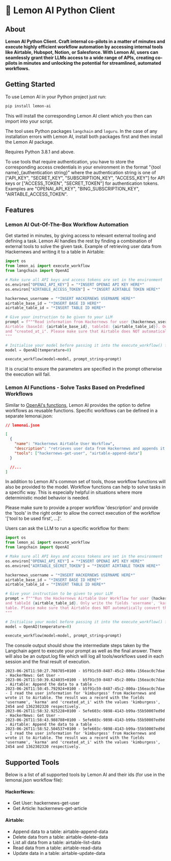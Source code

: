 # 🍋 Lemon AI Python Client

## About

**Lemon AI Python Client. Craft internal co-pilots in a matter of minutes and execute highly efficient workflow automation by accessing internal tools like Airtable, Hubspot, Notion, or Salesforce. With Lemon AI, users can seamlessly grant their LLMs access to a wide range of APIs, creating co-pilots in minutes and unlocking the potential for streamlined, automated workflows.**

## Getting Started

To use Lemon AI in your Python project just run:

```bash
pip install lemon-ai
```

This will install the corresponding Lemon AI client which you then can import into your script.

The tool uses Python packages `langchain` and `loguru`. In the case of any installation errors with Lemon AI, install both packages first and then install the Lemon AI package.

Requires Python 3.8.1 and above.

To use tools that require authentication, you have to store the corresponding access credentials in your environment in the format "{tool name}\_{authentication string}" where the authentication string is one of ["API_KEY", "SECRET_KEY", "SUBSCRIPTION_KEY", "ACCESS_KEY"] for API keys or ["ACCESS_TOKEN", "SECRET_TOKEN"] for authentication tokens. Examples are "OPENAI_API_KEY", "BING_SUBSCRIPTION_KEY", "AIRTABLE_ACCESS_TOKEN".

## Features

### Lemon AI Out-Of-The-Box Workflow Automation

Get started in minutes, by giving access to relevant external tooling and defining a task. Lemon AI handles the rest by finding a combination of external tools to solve the given task. Example of retrieving user data from Hackernews and writing it to a table in Airtable:

```python
import os
from lemon_ai import execute_workflow
from langchain import OpenAI

# Make sure all API keys and access tokens are set in the environment
os.environ["OPENAI_API_KEY"] = "*INSERT OPENAI API KEY HERE*"
os.environ["AIRTABLE_ACCESS_TOKEN"] = "*INSERT AIRTABLE TOKEN HERE*"

hackernews_username = "*INSERT HACKERNEWS USERNAME HERE*"
airtable_base_id = "*INSERT BASE ID HERE*"
airtable_table_id = "*INSERT TABLE ID HERE*"

# Give your instruction to be given to your LLM
prompt = f"""Read information from Hackernews for user {hackernews_username} and then write the results to
Airtable (baseId: {airtable_base_id}, tableId: {airtable_table_id}). Only write the fields "username", "karma"
and "created_at_i". Please make sure that Airtable does NOT automatically convert the field types.
"""

# Initialise your model before passing it into the execute_workflow() function
model = OpenAI(temperature=0)

execute_workflow(model=model, prompt_string=prompt)
```

It is crucial to ensure the parameters are specified in the prompt otherwise the execution will fail.

### Lemon AI Functions - Solve Tasks Based on Predefined Workflows

Similar to [OpenAI's functions](https://openai.com/blog/function-calling-and-other-api-updates), Lemon AI provides the option to define workflows as reusable functions. Specific workflows can be defined in a separate lemonai.json:

```json
// lemonai.json

[
  {
    "name": "Hackernews Airtable User Workflow",
    "description": "retrieves user data from Hackernews and appends it to a table in Airtable",
    "tools": ["hackernews-get-user", "airtable-append-data"]
  }

  //...
]
```

In addition to Lemon AI's common set of tools, those workflow functions will also be provided to the model. Workflow functions can help to solve tasks in a specific way. This is especially helpful in situations where more deterministic model behavior is needed.

Please make sure to provide a proper workflow 'description' and provide the 'tools' in the right order to allow the correct execution of the workflow '['tool to be used first', ...]'.

Users can ask the LLM to run a specific workflow for them:

```python
import os
from lemon_ai import execute_workflow
from langchain import OpenAI

# Make sure all API keys and access tokens are set in the environment
os.environ["OPENAI_API_KEY"] = "*INSERT OPENAI API KEY HERE*"
os.environ["AIRTABLE_SECRET_TOKEN"] = "*INSERT AIRTABLE TOKEN HERE*"

hackernews_username = "*INSERT HACKERNEWS USERNAME HERE*"
airtable_base_id = "*INSERT BASE ID HERE*"
airtable_table_id = "*INSERT TABLE ID HERE*"

# Give your instruction to be given to your LLM
prompt = f"""Run the Hackernews Airtable User Workflow for user {hackernews_username}, baseId {airtable_base_id}
and tableId {airtable_table_id}. Only write the fields 'username', 'karma' and 'created_at_i' to the Airtable
table. Please make sure that Airtable does NOT automatically convert the field types."
"""

# Initialise your model before passing it into the execute_workflow() function
model = OpenAI(temperature=0)

execute_workflow(model=model, prompt_string=prompt)
```

The console output should show the intermediate steps taken by the Langchain agent to execute your prompt as well as the final answer. There will also be an output.log file which will log all tools/workflows used in each session and the final result of execution.

```log
2023-06-26T11:50:27.708785+0100 - b5f91c59-8487-45c2-800a-156eac0c7dae - HackerNews: Get User -
2023-06-26T11:50:39.624035+0100 - b5f91c59-8487-45c2-800a-156eac0c7dae - Airtable: Append the data to a table -
2023-06-26T11:50:45.792924+0100 - b5f91c59-8487-45c2-800a-156eac0c7dae - I read the user information for 'kimburgess' from Hackernews and wrote it to Airtable. The result was a record with the fields 'username', 'karma' and 'created_at_i' with the values 'kimburgess', 2454 and 1362302320 respectively.
2023-06-26T11:58:32.925228+0100 - 5efe603c-9898-4143-b99a-55b50007ed9d - HackerNews: Get User -
2023-06-26T11:58:43.988788+0100 - 5efe603c-9898-4143-b99a-55b50007ed9d - Airtable: Append the data to a table -
2023-06-26T11:58:52.504537+0100 - 5efe603c-9898-4143-b99a-55b50007ed9d - I read the user information for 'kimburgess' from Hackernews and wrote it to Airtable. The result was a record with the fields 'username', 'karma' and 'created_at_i' with the values 'kimburgess', 2454 and 1362302320 respectively.
```

## Supported Tools

Below is a list of all supported tools by Lemon AI and their ids (for use in the lemonai.json workflow file):

#### HackerNews:

- Get User: hackernews-get-user
- Get Article: hackernews-get-article

#### Airtable:

- Append data to a table: airtable-append-data
- Delete data from a table: airtable-delete-data
- List all data from a table: airtable-list-data
- Read data from a table: airtable-read-data
- Update data in a table: airtable-update-data

